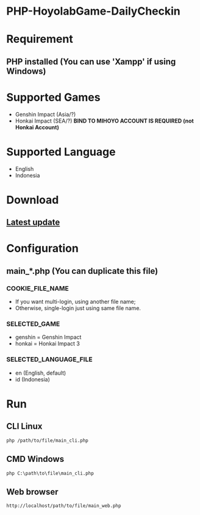 PHP-HoyolabGame-DailyCheckin
===========================

# Requirement
## PHP installed (You can use 'Xampp' if using Windows)

# Supported Games
- Genshin Impact (Asia/?)
- Honkai Impact (SEA/?) **BIND TO MIHOYO ACCOUNT IS REQUIRED (not Honkai Account)**

# Supported Language
- English
- Indonesia

# Download
## [Latest update](https://github.com/DOTzX/PHP-HoyolabGame-DailyCheckin/archive/refs/heads/master.zip)

# Configuration
## main_*.php (You can duplicate this file)
### COOKIE_FILE_NAME
- If you want multi-login, using another file name;
- Otherwise, single-login just using same file name.
### SELECTED_GAME
- genshin = Genshin Impact
- honkai = Honkai Impact 3
### SELECTED_LANGUAGE_FILE
- en (English, default)
- id (Indonesia)

# Run
## CLI Linux
```
php /path/to/file/main_cli.php
```
## CMD Windows
```
php C:\path\to\file\main_cli.php
```
## Web browser
```
http://localhost/path/to/file/main_web.php
```
